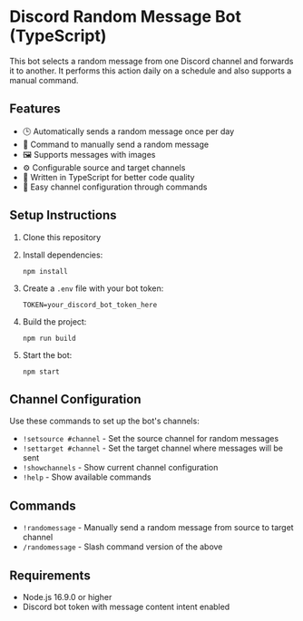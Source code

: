 # Discord Random Message Bot (TypeScript)

This bot selects a random message from one Discord channel and forwards it to another. It performs this action daily on a schedule and also supports a manual command.

## Features

- 🕒 Automatically sends a random message once per day
- 💬 Command to manually send a random message
- 🖼️ Supports messages with images
- ⚙️ Configurable source and target channels
- 📝 Written in TypeScript for better code quality
- 🔧 Easy channel configuration through commands

## Setup Instructions

1. Clone this repository
2. Install dependencies:
   ```
   npm install
   ```
3. Create a `.env` file with your bot token:
   ```
   TOKEN=your_discord_bot_token_here
   ```

4. Build the project:
   ```
   npm run build
   ```

5. Start the bot:
   ```
   npm start
   ```

## Channel Configuration

Use these commands to set up the bot's channels:

- `!setsource #channel` - Set the source channel for random messages
- `!settarget #channel` - Set the target channel where messages will be sent
- `!showchannels` - Show current channel configuration
- `!help` - Show available commands

## Commands

- `!randomessage` - Manually send a random message from source to target channel
- `/randomessage` - Slash command version of the above

## Requirements

- Node.js 16.9.0 or higher
- Discord bot token with message content intent enabled
